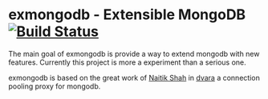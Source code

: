 exmongodb - Extensible MongoDB [![Build Status](https://travis-ci.org/mcuadros/exmongodb.svg)](https://travis-ci.org/mcuadros/exmongodb)
==============================

The main goal of exmongodb is provide a way to extend mongodb with new features. Currently this project is more a experiment than a serious one.

exmongodb is based on the great work of [Naitik Shah](https://github.com/daaku) in [dvara](https://github.com/facebookgo/dvara) a connection pooling proxy for mongodb.
